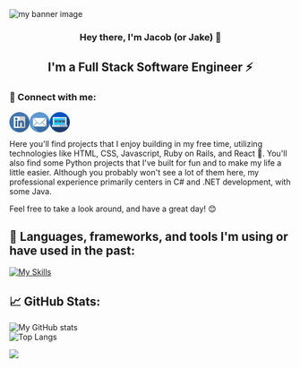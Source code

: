 <img src="https://raw.githubusercontent.com/jacob-hollis/jacob-hollis/main/images/banner.png" alt="my banner image">

<h3 align=center>Hey there, I'm Jacob (or Jake) 👋</h3>
<h2 align=center>I'm a Full Stack Software Engineer ⚡</h2>

<h3 align=left>🤝 Connect with me:</h3>
<a href="https://www.linkedin.com/in/jacob-hollis"><img align="left" src="https://raw.githubusercontent.com/jacob-hollis/jacob-hollis/main/images/linkedin.png" alt="Jacob Hollis | LinkedIn" width="36px"/></a>
<a href="mailto:jakebhollis@gmail.com"><img align="left" src="https://raw.githubusercontent.com/jacob-hollis/jacob-hollis/main/images/email.png" alt="Jacob Hollis | Email" width="36px"/></a>
<a href="https://jacob-hollis.com"><img align="left" src="https://raw.githubusercontent.com/jacob-hollis/jacob-hollis/main/images/world-wide-web.png" alt="Jacob Hollis | Website" width="36px"/></a>
<br>
<br>
  
Here you'll find projects that I enjoy building in my free time, utilizing technologies like HTML, CSS, Javascript, Ruby on Rails, and React 🚀. You'll also find some Python projects that I've built for fun and to make my life a little easier. Although you probably won't see a lot of them here, my professional experience primarily centers in C# and .NET development, with some Java.

Feel free to take a look around, and have a great day! 😊  

<h2 align=left>🔧 Languages, frameworks, and tools I'm using or have used in the past:</h2>

[![My Skills](https://skillicons.dev/icons?i=androidstudio,atom,aws,azure,c,cs,css,django,docker,dotnet,git,github,gradle,html,idea,java,js,kotlin,lua,mysql,nodejs,postgres,py,rabbitmq,react,ruby,rails,selenium,vue,visualstudio,vscode)](https://skillicons.dev)  

<h2 align=left>📈 GitHub Stats:</h2>

![My GitHub stats](https://github-readme-stats.vercel.app/api?username=jacob-hollis&show_icons=true&theme=blueberry)  
![Top Langs](https://github-readme-stats.vercel.app/api/top-langs/?username=jacob-hollis&layout=compact&theme=blueberry)  

![](https://komarev.com/ghpvc/?username=jacob-hollis&color=blue)
